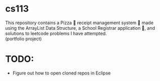 # cs113 
This repository contains a Pizza 🍕 receipt management system 📜 made using the ArrayList Data Structure, a School Registrar application 🏫, and solutions to leetcode problems I have attempted.  
(portfolio project)

# TODO:
- Figure out how to open cloned repos in Eclipse